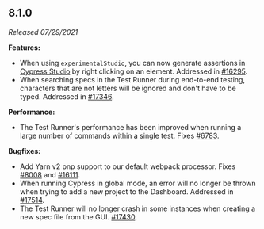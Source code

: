 ## 8.1.0

_Released 07/29/2021_

**Features:**

- When using `experimentalStudio`, you can now generate assertions in
  [Cypress Studio](/guides/core-concepts/cypress-studio) by right clicking on an
  element. Addressed in
  [#16295](https://github.com/cypress-io/cypress/pull/16295).
- When searching specs in the Test Runner during end-to-end testing, characters
  that are not letters will be ignored and don't have to be typed. Addressed in
  [#17346](https://github.com/cypress-io/cypress/issues/17346).

**Performance:**

- The Test Runner's performance has been improved when running a large number of
  commands within a single test. Fixes
  [#6783](https://github.com/cypress-io/cypress/issues/6783).

**Bugfixes:**

- Add Yarn v2 pnp support to our default webpack processor. Fixes
  [#8008](https://github.com/cypress-io/cypress/issues/8008) and
  [#16111](https://github.com/cypress-io/cypress/issues/16111).
- When running Cypress in global mode, an error will no longer be thrown when
  trying to add a new project to the Dashboard. Addressed in
  [#17514](https://github.com/cypress-io/cypress/pull/17514).
- The Test Runner will no longer crash in some instances when creating a new
  spec file from the GUI.
  [#17430](https://github.com/cypress-io/cypress/issues/17430).
